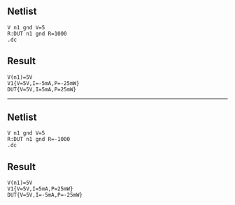 ## Netlist

```text
V n1 gnd V=5
R:DUT n1 gnd R=1000
.dc
```

## Result

```text
V(n1)=5V
V1{V=5V,I=-5mA,P=-25mW}
DUT{V=5V,I=5mA,P=25mW}
```

---

## Netlist

```text
V n1 gnd V=5
R:DUT n1 gnd R=-1000
.dc
```

## Result

```text
V(n1)=5V
V1{V=5V,I=5mA,P=25mW}
DUT{V=5V,I=-5mA,P=-25mW}
```
